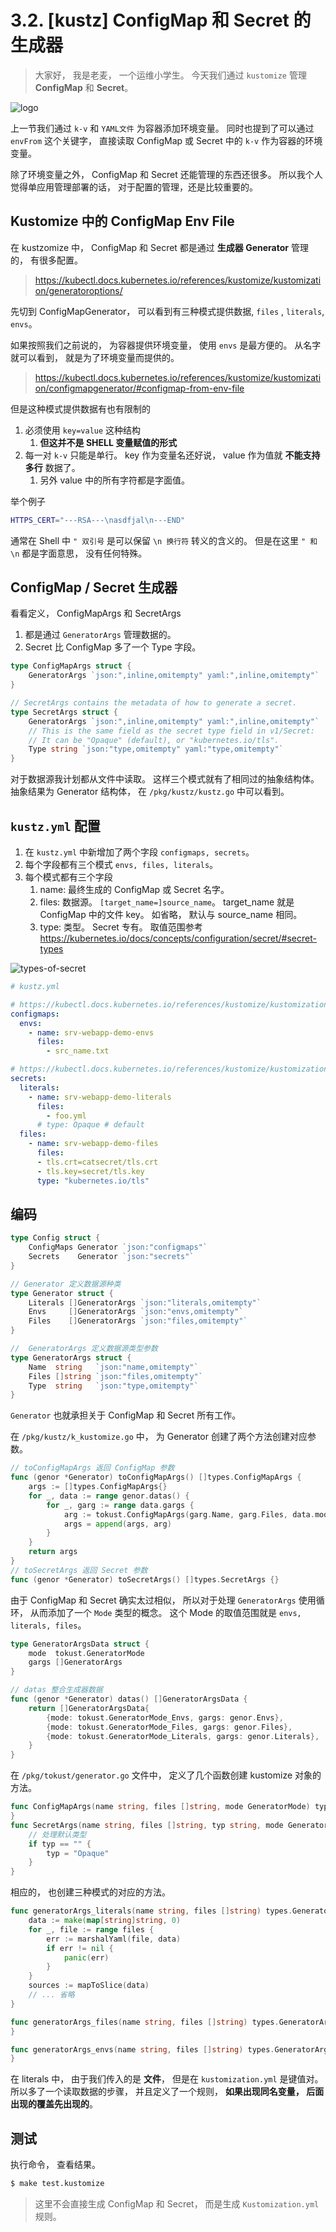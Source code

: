 # 3.2. [kustz] ConfigMap 和 Secret 的生成器

> 大家好， 我是老麦， 一个运维小学生。
> 今天我们通过 `kustomize` 管理 **ConfigMap** 和 **Secret**。

![logo](/docs/static/logo/kustz.jpg)

上一节我们通过 `k-v` 和 `YAML文件` 为容器添加环境变量。 同时也提到了可以通过 `envFrom` 这个关键字， 直接读取 ConfigMap 或 Secret 中的 `k-v` 作为容器的环境变量。

除了环境变量之外， ConfigMap 和 Secret 还能管理的东西还很多。 所以我个人觉得单应用管理部署的话， 对于配置的管理，还是比较重要的。


## Kustomize 中的 ConfigMap Env File

在 kustzomize 中， ConfigMap 和 Secret 都是通过 **生成器 Generator** 管理的， 有很多配置。

> https://kubectl.docs.kubernetes.io/references/kustomize/kustomization/generatoroptions/


先切到 ConfigMapGenerator， 可以看到有三种模式提供数据, `files` , `literals`, `envs`。

如果按照我们之前说的， 为容器提供环境变量， 使用 `envs` 是最方便的。 从名字就可以看到， 就是为了环境变量而提供的。

> https://kubectl.docs.kubernetes.io/references/kustomize/kustomization/configmapgenerator/#configmap-from-env-file

但是这种模式提供数据有也有限制的

1. 必须使用 `key=value` 这种结构
    1. **但这并不是 SHELL 变量赋值的形式**
2. 每一对 `k-v` 只能是单行。 key 作为变量名还好说， value 作为值就 **不能支持多行** 数据了。
    1. 另外 value 中的所有字符都是字面值。 

举个例子

```bash
HTTPS_CERT="---RSA---\nasdfjal\n---END"
```

通常在 Shell 中 `" 双引号` 是可以保留 `\n 换行符` 转义的含义的。 但是在这里 `" 和 \n` 都是字面意思， 没有任何特殊。


## ConfigMap / Secret 生成器

看看定义， ConfigMapArgs 和 SecretArgs 
1. 都是通过 `GeneratorArgs` 管理数据的。
2. Secret 比 ConfigMap 多了一个 Type 字段。

```go
type ConfigMapArgs struct {
	GeneratorArgs `json:",inline,omitempty" yaml:",inline,omitempty"`
}

// SecretArgs contains the metadata of how to generate a secret.
type SecretArgs struct {
	GeneratorArgs `json:",inline,omitempty" yaml:",inline,omitempty"`
	// This is the same field as the secret type field in v1/Secret:
	// It can be "Opaque" (default), or "kubernetes.io/tls".
	Type string `json:"type,omitempty" yaml:"type,omitempty"`
}
```

对于数据源我计划都从文件中读取。 这样三个模式就有了相同过的抽象结构体。 抽象结果为 Generator 结构体， 在 `/pkg/kustz/kustz.go` 中可以看到。


## `kustz.yml` 配置

1. 在 `kustz.yml` 中新增加了两个字段 `configmaps, secrets`。 
2. 每个字段都有三个模式 `envs, files, literals`。
3. 每个模式都有三个字段
    1. name: 最终生成的 ConfigMap 或 Secret 名字。
    2. files: 数据源。 `[target_name=]source_name`。 target_name 就是 ConfigMap 中的文件 key。 如省略， 默认与 source_name 相同。
    3. type: 类型。 Secret 专有。 取值范围参考 https://kubernetes.io/docs/concepts/configuration/secret/#secret-types

![types-of-secret](./types-of-secret.jpg)

```yml
# kustz.yml

# https://kubectl.docs.kubernetes.io/references/kustomize/kustomization/configmapgenerator/
configmaps:
  envs:
    - name: srv-webapp-demo-envs
      files:
        - src_name.txt

# https://kubectl.docs.kubernetes.io/references/kustomize/kustomization/secretgenerator/
secrets:
  literals:
    - name: srv-webapp-demo-literals
      files:
        - foo.yml
      # type: Opaque # default
  files:
    - name: srv-webapp-demo-files
      files:
      - tls.crt=catsecret/tls.crt
      - tls.key=secret/tls.key
      type: "kubernetes.io/tls"
```


## 编码

```go
type Config struct {
	ConfigMaps Generator `json:"configmaps"`
	Secrets    Generator `json:"secrets"`
}

// Generator 定义数据源种类
type Generator struct {
	Literals []GeneratorArgs `json:"literals,omitempty"`
	Envs     []GeneratorArgs `json:"envs,omitempty"`
	Files    []GeneratorArgs `json:"files,omitempty"`
}

//  GeneratorArgs 定义数据源类型参数
type GeneratorArgs struct {
	Name  string   `json:"name,omitempty"`
	Files []string `json:"files,omitempty"`
	Type  string   `json:"type,omitempty"`
}
```

`Generator` 也就承担关于 ConfigMap 和 Secret 所有工作。

在 `/pkg/kustz/k_kustomize.go` 中， 为 Generator 创建了两个方法创建对应参数。

```go
// toConfigMapArgs 返回 ConfigMap 参数
func (genor *Generator) toConfigMapArgs() []types.ConfigMapArgs {
	args := []types.ConfigMapArgs{}
	for _, data := range genor.datas() {
		for _, garg := range data.gargs {
			arg := tokust.ConfigMapArgs(garg.Name, garg.Files, data.mode)
			args = append(args, arg)
		}
	}
	return args
}
// toSecretArgs 返回 Secret 参数
func (genor *Generator) toSecretArgs() []types.SecretArgs {}
```

由于 ConfigMap 和 Secret 确实太过相似， 所以对于处理 `GeneratorArgs` 使用循环， 从而添加了一个 `Mode` 类型的概念。 这个 Mode 的取值范围就是 `envs, literals, files`。

```go
type GeneratorArgsData struct {
	mode  tokust.GeneratorMode
	gargs []GeneratorArgs
}

// datas 整合生成器数据
func (genor *Generator) datas() []GeneratorArgsData {
	return []GeneratorArgsData{
		{mode: tokust.GeneratorMode_Envs, gargs: genor.Envs},
		{mode: tokust.GeneratorMode_Files, gargs: genor.Files},
		{mode: tokust.GeneratorMode_Literals, gargs: genor.Literals},
	}
}
```

在 `/pkg/tokust/generator.go` 文件中， 定义了几个函数创建 kustomize 对象的方法。 

```go
func ConfigMapArgs(name string, files []string, mode GeneratorMode) types.ConfigMapArgs {
}
func SecretArgs(name string, files []string, typ string, mode GeneratorMode) types.SecretArgs {
	// 处理默认类型
	if typ == "" {
		typ = "Opaque"
	}
}
```

相应的， 也创建三种模式的对应的方法。

```go
func generatorArgs_literals(name string, files []string) types.GeneratorArgs {
	data := make(map[string]string, 0)
	for _, file := range files {
		err := marshalYaml(file, data)
		if err != nil {
			panic(err)
		}
	}
	sources := mapToSlice(data)
	// ... 省略
}

func generatorArgs_files(name string, files []string) types.GeneratorArgs {
}

func generatorArgs_envs(name string, files []string) types.GeneratorArgs {
}
```

在 literals 中， 由于我们传入的是 **文件**， 但是在 `kustomization.yml` 是键值对。 
所以多了一个读取数据的步骤， 并且定义了一个规则， **如果出现同名变量， 后面出现的覆盖先出现的**。


## 测试

执行命令， 查看结果。

```bash
$ make test.kustomize
```

> 这里不会直接生成 ConfigMap 和 Secret， 而是生成 `Kustomization.yml` 规则。

